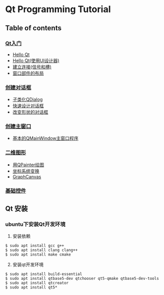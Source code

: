 # Qt Programming Tutorial

## Table of contents

### [Qt入门](getting_started)
- [Hello Qt](getting_started/hello)
- [Hello Qt(使用UI设计器)](getting_started/hello_ui)
- [建立连接(信号和槽)](getting_started/quit)
- [窗口部件的布局](getting_started/age)


### [创建对话框](creating_dialog)
- [子类化QDialog](creating_dialog/find)
- [快速设计对话框](creating_dialog/rapid_dialog_design)
- [改变形状的对话框](shape_changing_dialog)


### [创建主窗口](creating_mainwindow)
- [基本的QMainWindow主窗口程序](creating_mainwindow/mainwindow)


### [二维图形](2d_graphics)
- [用QPainter绘图](2d_graphics/paintbasic)
- [坐标系统变换](2d_graphics/oventimer)
- [GraphCanvas](2d_graphics/graphcanvas)


### [基础控件](basic_widget)


## Qt 安装

### ubuntu下安装Qt开发环境

1. 安装依赖

```
$ sudo apt install gcc g++
$ sudo apt install clang clang++
$ sudo apt install make cmake
```

2. 安装qt开发环境

```
$ sudo apt install build-essential
$ sudo apt install qtbase5-dev qtchooser qt5-qmake qtbase5-dev-tools
$ sudo apt install qtcreator
$ sudo apt install qt5*
```
